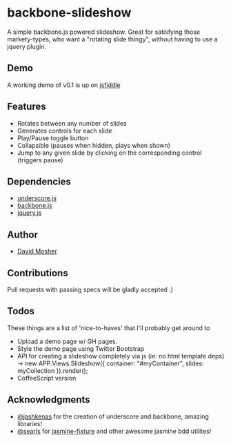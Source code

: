 backbone-slideshow
====================

A simple backbone.js powered slideshow. Great for satisfying those markety-types, who want a "rotating slide thingy", without having to use a jquery plugin.

## Demo

A working demo of v0.1 is up on [jsfiddle](http://jsfiddle.net/dmosher/wNATp/)

## Features

* Rotates between any number of slides
* Generates controls for each slide
* Play/Pause toggle button 
* Collapsible (pauses when hidden, plays when shown)
* Jump to any given slide by clicking on the corresponding control (triggers pause)

## Dependencies

* [underscore.js](http://documentcloud.github.com/underscore/)
* [backbone.js](http://documentcloud.github.com/backbone/)
* [jquery.js](http://ajax.googleapis.com/ajax/libs/jquery/1/jquery.js)

## Author

* [David Mosher](http://zerply.com/dmosher)

## Contributions

Pull requests with passing specs will be gladly accepted :)

## Todos

These things are a list of 'nice-to-haves' that I'll probably get around to

* Upload a demo page w/ GH pages.
* Style the demo page using Twitter Bootstrap
* API for creating a slideshow completely via js (ie: no html template deps) -> new APP.Views.Slideshow({ container: "#myContainer", slides: myCollection }).render();
* CoffeeScript version

## Acknowledgments

* [@jashkenas](http://twitter.com/#!/jashkenas) for the creation of underscore and backbone, amazing libraries!
* [@searls](http://twitter.com/#!/searls) for [jasmine-fixture](https://github.com/searls/jasmine-fixture) and other awesome jasmine bdd utilites!